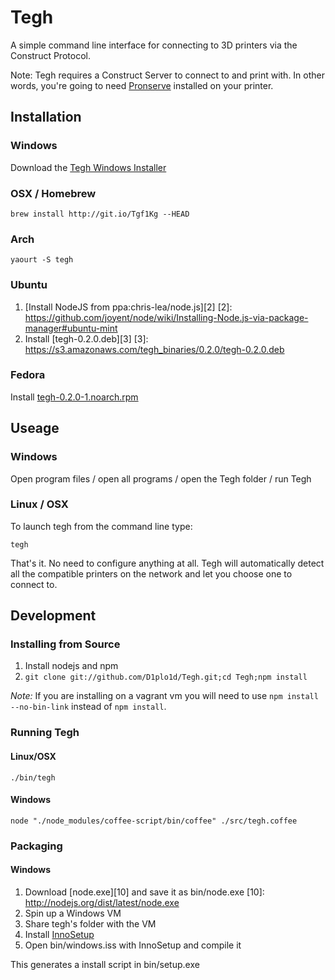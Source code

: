 # Tegh

A simple command line interface for connecting to 3D printers via the Construct Protocol.


Note: Tegh requires a Construct Server to connect to and print with. In other words, you're going to need [Pronserve](https://github.com/kliment/Printrun/tree/experimental) installed on your printer.


## Installation

### Windows

Download the [Tegh Windows Installer][1]

[1]:https://s3.amazonaws.com/tegh_binaries/0.2.0/tegh-0.2.0-installer.exe

### OSX / Homebrew

`brew install http://git.io/Tgf1Kg --HEAD`

### Arch

`yaourt -S tegh`

### Ubuntu

1. [Install NodeJS from ppa:chris-lea/node.js][2]
[2]: https://github.com/joyent/node/wiki/Installing-Node.js-via-package-manager#ubuntu-mint
2. Install [tegh-0.2.0.deb][3]
[3]: https://s3.amazonaws.com/tegh_binaries/0.2.0/tegh-0.2.0.deb

### Fedora

Install [tegh-0.2.0-1.noarch.rpm][2314]

[2314]:https://s3.amazonaws.com/tegh_binaries/0.2.0/tegh-0.2.0-1.noarch.rpm

## Useage

### Windows

Open program files / open all programs / open the Tegh folder / run Tegh

### Linux / OSX

To launch tegh from the command line type:

`tegh`

That's it. No need to configure anything at all. Tegh will automatically detect all the compatible printers on the network and let you choose one to connect to.


## Development

### Installing from Source

1. Install nodejs and npm
2. `git clone git://github.com/D1plo1d/Tegh.git;cd Tegh;npm install`

*Note:* If you are installing on a vagrant vm you will need to use
`npm install --no-bin-link` instead of `npm install`.


### Running Tegh

#### Linux/OSX

`./bin/tegh`

#### Windows

`node "./node_modules/coffee-script/bin/coffee" ./src/tegh.coffee`


### Packaging

#### Windows

1. Download [node.exe][10] and save it as bin/node.exe
[10]: http://nodejs.org/dist/latest/node.exe
1. Spin up a Windows VM
3. Share tegh's folder with the VM
4. Install [InnoSetup](http://www.jrsoftware.org/isinfo.php)
5. Open bin/windows.iss with InnoSetup and compile it

This generates a install script in bin/setup.exe



